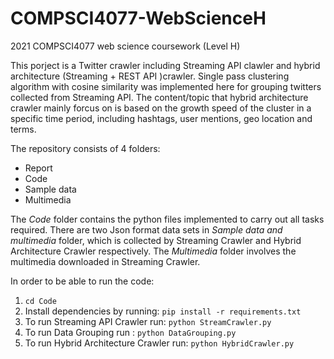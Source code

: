 # COMPSCI4077-WebScienceH
2021 COMPSCI4077 web science coursework (Level H)

This porject is a Twitter crawler including Streaming API clawler and hybrid architecture (Streaming + REST API )crawler. Single pass clustering algorithm with cosine similarity was implemented here for grouping twitters collected from Streaming API. The content/topic that hybrid architecture crawler mainly forcus on is based on the growth speed of the cluster in a specific time period, including hashtags, user mentions, geo location and terms.

The repository consists of 4 folders:

- Report
- Code
- Sample data 
- Multimedia

The _Code_ folder contains the python files implemented to carry out all tasks required. There are two Json format data sets in _Sample data and multimedia_ folder, which is collected by Streaming Crawler and Hybrid Architecture Crawler respectively. The _Multimedia_ folder involves the multimedia downloaded in Streaming Crawler. 

In order to be able to run the code:

1. `cd Code`
2. Install dependencies by running: `pip install -r requirements.txt`
3. To run Streaming API Crawler run: `python StreamCrawler.py`
4. To run Data Grouping run : `python DataGrouping.py`
5. To run Hybrid Architecture Crawler run: `python HybridCrawler.py`
